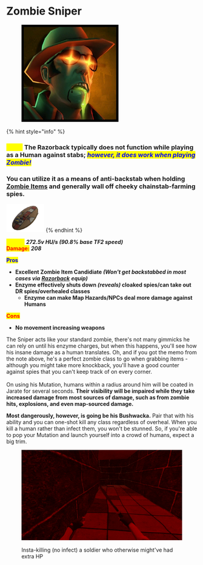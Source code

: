 # Zombie Sniper

<div align="left"><figure><img src="../../.gitbook/assets/Icon_sniper_zombie.jpg" alt=""><figcaption></figcaption></figure></div>

{% hint style="info" %}
### _<mark style="color:yellow;">**Note:**</mark>_ The Razorback typically does not function while playing as a Human against stabs; _<mark style="color:blue;">however, it does work when playing Zombie!</mark>_&#x20;

### You can utilize it as a means of anti-backstab when holding [Zombie Items](../../elements-of-zombie-escape/items/common-items.md#zombie-items) and generally wall off cheeky chainstab-farming spies.

![](../../.gitbook/assets/100px-Item_icon_Razorback.png)
{% endhint %}

<mark style="color:yellow;">**Speed:**</mark> _**272.5v HU/s (90.8% base TF2 speed)**_\
<mark style="color:red;">**Damage:**</mark> _**208**_

<mark style="color:blue;">**Pros**</mark>

* **Excellent Zombie Item Candidiate&#x20;**_**(Won't get backstabbed in most cases via**_ [_**Razorback**_](../meet-the-humans-outdated-+weapons/sniper/secondaries.md#razorback) _**equip)**_
* **Enzyme effectively shuts down&#x20;**_**(reveals)**_**&#x20;cloaked spies/can take out DR spies/overhealed classes**
  * **Enzyme can make Map Hazards/NPCs deal more damage against Humans**

<mark style="color:red;">**Cons**</mark>

* **No movement increasing weapons**

The Sniper acts like your standard zombie, there's not many gimmicks he can rely on until his enzyme charges, but when this happens, you'll see how his insane damage as a human translates. Oh, and if you got the memo from the note above, he's a perfect zombie class to go when grabbing items - although you might take more knockback, you'll have a good counter against spies that you can't keep track of on every corner.\
\
On using his Mutation, humans within a radius around him will be coated in Jarate for several seconds. **Their visibility will be impaired while they take increased damage from most sources of damage, such as from zombie hits, explosions, and even map-sourced damage.**

**Most dangerously, however, is going be his Bushwacka.** Pair that with his ability and you can one-shot kill any class regardless of overheal. When you kill a human rather than infect them, you won't be stunned. So, if you're able to pop your Mutation and launch yourself into a crowd of humans, expect a big trim.

<figure><img src="../../.gitbook/assets/Sniper Enzyme Reference.gif" alt=""><figcaption><p>Insta-killing (no infect) a soldier who otherwise might've had extra HP</p></figcaption></figure>
